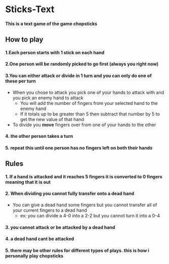 # Sticks-Text
#### This is a text game of the game chopsticks

## How to play
#### 1.Each person starts with 1 stick on each hand 
#### 2.One person will be randomly picked to go first (always you right now)
#### 3.You can either attack or divide in 1 turn and you can only do one of these per turn
  * When you chose to attack you pick one of your hands to attack with and you pick an enemy hand to attack   
    * You will add the number of fingers from your selected hand to the enemy hand
    * If it totals up to be greater than 5 then subtract that number by 5 to get the new value of that hand
  * To divide you **move** fingers over from one of your hands to the other
#### 4. the other person takes a turn
#### 5. repeat this until one person has no fingers left on both their hands

## Rules

#### 1. If a hand is attacked and it reaches 5 fingers it is converted to 0 fingers meaning that it is out
#### 2. When dividing you cannot fully transfer onto a dead hand
  * You can give a dead hand some fingers but you cannot transfer all of your current fingers to a dead hand
    * ex: you can divide a 4-0 into a 2-2 but you cannot turn it into a 0-4
#### 3. you cannot attack or be attacked by a dead hand
#### 4. a dead hand cant be attacked
#### 5. there may be other rules for different types of plays. this is how i personally play chopsticks

